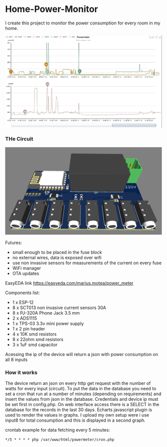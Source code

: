 # Home-Power-Monitor

I create this project to monitor the power consumption for every room in my home.

![web-interface](https://github.com/mariusmotea/Home-Power-Monitor/blob/master/web_interface.png?raw=true)

### THe Circuit
![final-product](https://github.com/mariusmotea/Home-Power-Monitor/blob/master/assambled_top.png?raw=true)


Futures:
  * small enough to be placed in the fuse block
  * no external wires, data is exposed over wifi
  * use non invasive sensors for measurements of the current on every fuse
  * WiFi manager
  * OTA updates

EasyEDA link https://easyeda.com/marius.motea/power_meter

Components list:
  * 1 x ESP-12
  * 8 x SCT013 non invasive current sensors 30A
  * 8 x PJ-320A Phone Jack 3.5 mm
  * 2 x ADS1115
  * 1 x TPS-03 3.3v mini power supply 
  * 1 x 2 pin header
  * 4 x 10K smd resistors
  * 8 x 22ohm smd resistors
  * 3 x 1uF smd capacitor
  
  Acessing the ip of the device will return a json with power consumption on all 8 inputs
  
  ### How it works
  
 The device return an json on every http get request with the number of watts for every input (circuit). To put the data in the database you need to set a cron that run at a number of minutes (depending on requirements) and insert the values from json in the database. Credentials and device ip must be set first in config.php. On web interface access there is a SELECT in the database for the records in the last 30 days. Echarts javascript plugin is used to render the values in graphs. I upload my own setup were i use input8 for total consumption and this is displayed in a second graph.
 
 crontab example for data fetching every 5 minutes:
 ```
 */5 * * * * php /var/www/html/powermeter/cron.php
 ```
 
